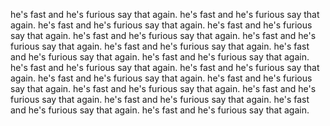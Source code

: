 he's fast and he's furious
say that again.
he's fast and he's furious
say that again.
he's fast and he's furious
say that again.
he's fast and he's furious
say that again.
he's fast and he's furious
say that again.
he's fast and he's furious
say that again.
he's fast and he's furious
say that again.
he's fast and he's furious
say that again.
he's fast and he's furious
say that again.
he's fast and he's furious
say that again.
he's fast and he's furious
say that again.
he's fast and he's furious
say that again.
he's fast and he's furious
say that again.
he's fast and he's furious
say that again.
he's fast and he's furious
say that again.
he's fast and he's furious
say that again.
he's fast and he's furious
say that again.
he's fast and he's furious
say that again.
